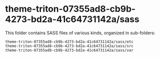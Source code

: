 # theme-triton-07355ad8-cb9b-4273-bd2a-41c64731142a/sass

This folder contains SASS files of various kinds, organized in sub-folders:

    theme-triton-07355ad8-cb9b-4273-bd2a-41c64731142a/sass/etc
    theme-triton-07355ad8-cb9b-4273-bd2a-41c64731142a/sass/src
    theme-triton-07355ad8-cb9b-4273-bd2a-41c64731142a/sass/var
